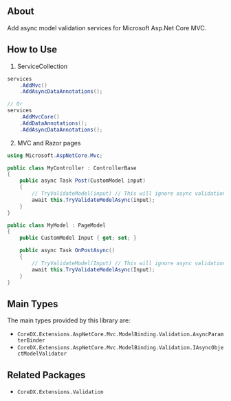 ## About
Add async model validation services for Microsoft Asp.Net Core MVC.

## How to Use

1. ServiceCollection
``` csharp
services
    .AddMvc()
    .AddAsyncDataAnnotations();

// Or
services
    .AddMvcCore()
    .AddDataAnnotations();
    .AddAsyncDataAnnotations();
```

2. MVC and Razor pages
``` csharp
using Microsoft.AspNetCore.Mvc;

public class MyController : ControllerBase
{
    public async Task Post(CustomModel input)
    {
        // TryValidateModel(input) // This will ignore async validation attributes.
        await this.TryValidateModelAsync(input);
    }
}

public class MyModel : PageModel
{
    public CustomModel Input { get; set; }

    public async Task OnPostAsync()
    {
        // TryValidateModel(Input) // This will ignore async validation attributes.
        await this.TryValidateModelAsync(Input);
    }
}
```

## Main Types
The main types provided by this library are:
* `CoreDX.Extensions.AspNetCore.Mvc.ModelBinding.Validation.AsyncParamterBinder`
* `CoreDX.Extensions.AspNetCore.Mvc.ModelBinding.Validation.IAsyncObjectModelValidator`

## Related Packages
* `CoreDX.Extensions.Validation`